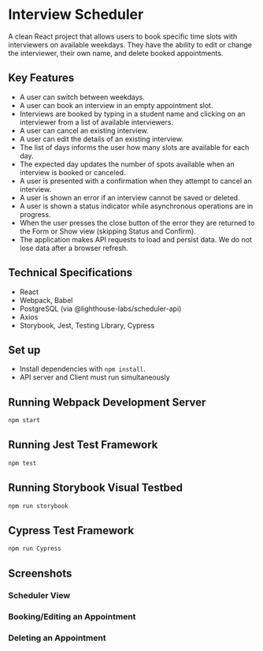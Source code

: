 # Interview Scheduler

A clean React project that allows users to book specific time slots with interviewers on available weekdays. They have the ability to edit or change the interviewer, their own name, and delete booked appointments.

## Key Features

- A user can switch between weekdays.
- A user can book an interview in an empty appointment slot.
- Interviews are booked by typing in a student name and clicking on an interviewer from a list of available interviewers.
- A user can cancel an existing interview.
- A user can edit the details of an existing interview.
- The list of days informs the user how many slots are available for each day.
- The expected day updates the number of spots available when an interview is booked or canceled.
- A user is presented with a confirmation when they attempt to cancel an interview.
- A user is shown an error if an interview cannot be saved or deleted.
- A user is shown a status indicator while asynchronous operations are in progress.
- When the user presses the close button of the error they are returned to the Form or Show view (skipping Status and Confirm).
- The application makes API requests to load and persist data. We do not lose data after a browser refresh.

## Technical Specifications

- React
- Webpack, Babel
- PostgreSQL (via @lighthouse-labs/scheduler-api)
- Axios
- Storybook, Jest, Testing Library, Cypress

## Set up

- Install dependencies with `npm install`.
- API server and Client must run simultaneously

## Running Webpack Development Server

```sh
npm start
```

## Running Jest Test Framework

```sh
npm test
```

## Running Storybook Visual Testbed

```sh
npm run storybook
```

## Cypress Test Framework

```sh
npm run Cypress
```

## Screenshots

### Scheduler View

### Booking/Editing an Appointment

### Deleting an Appointment
